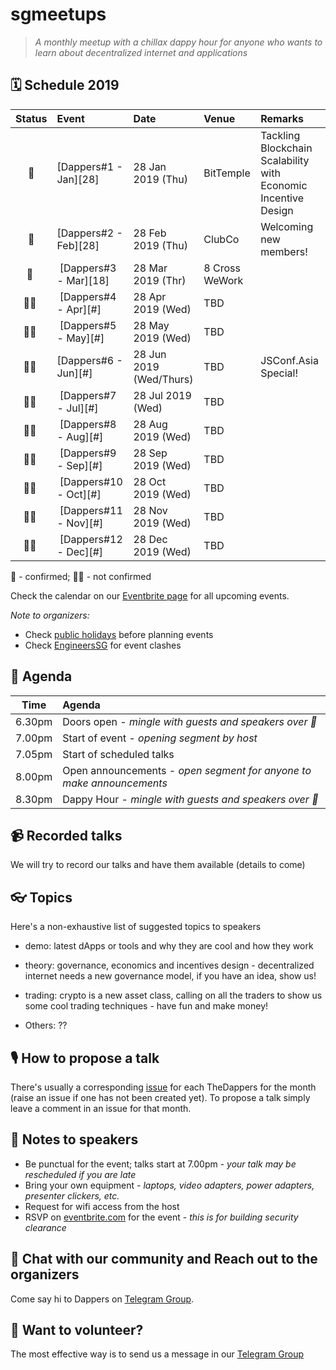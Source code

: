 # sgmeetups
> _A monthly meetup with a chillax dappy hour for anyone who wants to learn about decentralized internet and applications_

## 🗓 Schedule 2019

 Status | Event   | Date                         | Venue  | Remarks |
:------:|:--------|:-----------------------------|:-------|:--------|
 🤘 | [Dappers#1 - Jan][28] | 28 Jan 2019 (Thu)  | BitTemple | Tackling Blockchain Scalability with Economic Incentive Design
 🤘 | [Dappers#2 - Feb][28] | 28 Feb 2019 (Thu)  | ClubCo | Welcoming new members! 
 🤘 | [Dappers#3 - Mar][18] | 28 Mar 2019 (Thr)  | 8 Cross WeWork | 
 🤷‍♀️ | [Dappers#4 - Apr][#] | 28 Apr 2019 (Wed)  | TBD | 
 🤷‍♀️ | [Dappers#5 - May][#] | 28 May 2019 (Wed)  | TBD | 
 🤷‍♀️ | [Dappers#6 - Jun][#] | 28 Jun 2019 (Wed/Thurs)  | TBD | JSConf.Asia Special!
 🤷‍♀️ | [Dappers#7 - Jul][#] | 28 Jul 2019 (Wed)  | TBD | 
 🤷‍♀️ | [Dappers#8 - Aug][#] | 28 Aug 2019 (Wed)  | TBD | 
 🤷‍♀️ | [Dappers#9 - Sep][#] | 28 Sep 2019 (Wed)  | TBD | 
 🤷‍♀️ | [Dappers#10 - Oct][#] | 28 Oct 2019 (Wed)  | TBD | 
 🤷‍♀️ | [Dappers#11 - Nov][#] | 28 Nov 2019 (Wed)  | TBD | 
 🤷‍♀️ | [Dappers#12 - Dec][#] | 28 Dec 2019 (Wed)  | TBD | 


🤘 - confirmed; 🤷‍♀️ - not confirmed

Check the calendar on our [Eventbrite page](https://www.thedappers.eventbrite.com) for all upcoming events.

_Note to organizers:_
- Check [public holidays](http://www.mom.gov.sg/employment-practices/public-holidays) before planning events
- Check [EngineersSG](https://engineers.sg/events/) for event clashes

## 📅 Agenda

Time   | Agenda
------ | :-----
6.30pm | Doors open - _mingle with guests and speakers over 🍕_
7.00pm | Start of event - _opening segment by host_
7.05pm | Start of scheduled talks
8.00pm | Open announcements - _open segment for anyone to make announcements_
8.30pm | Dappy Hour - _mingle with guests and speakers over 🍕_

## 📹 Recorded talks

We will try to record our talks and have them available (details to come)

## 👓 Topics

Here's a non-exhaustive list of suggested topics to speakers

- demo: latest dApps or tools and why they are cool and how they work

- theory: governance, economics and incentives design - decentralized internet needs a new governance model, if you have an idea, show us!

- trading: crypto is a new asset class, calling on all the traders to show us some cool trading techniques - have fun and make money! 

- Others: ??

## 🎙 How to propose a talk

There's usually a corresponding [issue](https://github.com/thedappers/sgmeetups/issues) for each TheDappers for the month (raise an issue if one has not been created yet). To propose a talk simply leave a comment in an issue for that month.

## 📝 Notes to speakers

- Be punctual for the event; talks start at 7.00pm - _your talk may be rescheduled if you are late_
- Bring your own equipment - _laptops, video adapters, power adapters, presenter clickers, etc._
- Request for wifi access from the host
- RSVP on [eventbrite.com](https://www.thedappers.eventbrite.com) for the event - _this is for building security clearance_

## 👋 Chat with our community and Reach out to the organizers

Come say hi to Dappers on [Telegram Group](https://t.me/thedappers).

## 💬 Want to volunteer?

The most effective way is to send us a message in our [Telegram Group](https://t.me/thedappers)
